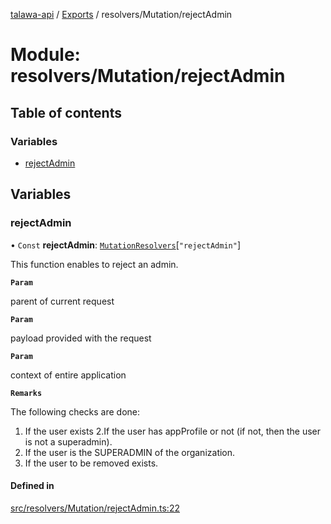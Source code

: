 [talawa-api](../README.md) / [Exports](../modules.md) / resolvers/Mutation/rejectAdmin

# Module: resolvers/Mutation/rejectAdmin

## Table of contents

### Variables

- [rejectAdmin](resolvers_Mutation_rejectAdmin.md#rejectadmin)

## Variables

### rejectAdmin

• `Const` **rejectAdmin**: [`MutationResolvers`](types_generatedGraphQLTypes.md#mutationresolvers)[``"rejectAdmin"``]

This function enables to reject an admin.

**`Param`**

parent of current request

**`Param`**

payload provided with the request

**`Param`**

context of entire application

**`Remarks`**

The following checks are done:
1. If the user exists
2.If the user has appProfile or not (if not, then the user is not a superadmin).
3. If the user is the SUPERADMIN of the organization.
4. If the user to be removed exists.

#### Defined in

[src/resolvers/Mutation/rejectAdmin.ts:22](https://github.com/PalisadoesFoundation/talawa-api/blob/708df7e/src/resolvers/Mutation/rejectAdmin.ts#L22)

